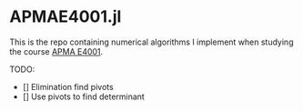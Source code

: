 # APMAE4001.jl

This is the repo containing numerical algorithms I implement when studying the course [APMA E4001](https://vergil.registrar.columbia.edu/#/courses/APMAE4001_001_2019_1).

TODO:

- [] Elimination find pivots
- [] Use pivots to find determinant
